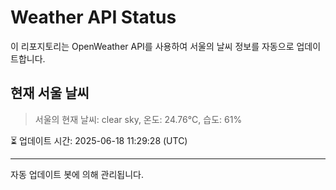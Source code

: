 
# Weather API Status

이 리포지토리는 OpenWeather API를 사용하여 서울의 날씨 정보를 자동으로 업데이트합니다.

## 현재 서울 날씨
> 서울의 현재 날씨: clear sky, 온도: 24.76°C, 습도: 61%

⏳ 업데이트 시간: 2025-06-18 11:29:28 (UTC)

---
자동 업데이트 봇에 의해 관리됩니다.

